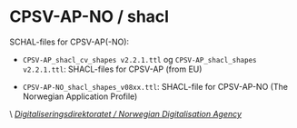 # CPSV-AP-NO / shacl

SCHAL-files for CPSV-AP(-NO):

* `CPSV-AP_shacl_cv_shapes v2.2.1.ttl` og `CPSV-AP_shacl_shapes v2.2.1.ttl`: SHACL-files for CPSV-AP (from EU)

* `CPSV-AP-NO_shacl_shapes_v08xx.ttl`: SHACL-file for CPSV-AP-NO (The Norwegian Application Profile)



\ [_Digitaliseringsdirektoratet / Norwegian Digitalisation Agency_](https://digdir.no)
